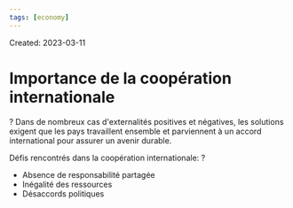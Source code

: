 ```yaml
---
tags: [economy]
---
```

Created: 2023-03-11

# Importance de la coopération internationale
?
Dans de nombreux cas d'externalités positives et négatives, les solutions exigent que les pays travaillent ensemble et parviennent à un accord international pour assurer un avenir durable.
<!--SR:!2024-01-05,185,250-->


Défis rencontrés dans la coopération internationale:
?
- Absence de responsabilité partagée
- Inégalité des ressources
- Désaccords politiques
<!--SR:!2023-09-17,102,210-->